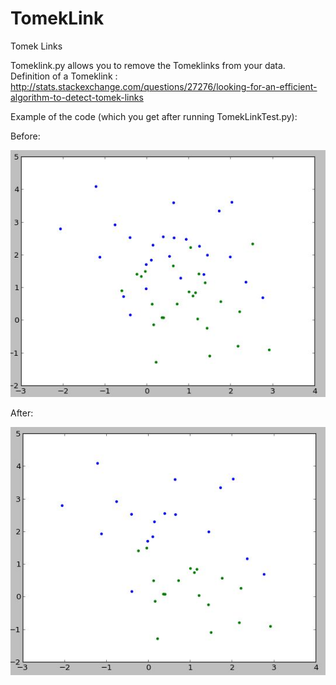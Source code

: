 TomekLink
=========

Tomek Links

Tomeklink.py allows you to remove the Tomeklinks from your data. Definition of a Tomeklink : http://stats.stackexchange.com/questions/27276/looking-for-an-efficient-algorithm-to-detect-tomek-links

Example of the code (which you get after running TomekLinkTest.py):

Before:

![Alt text](/before.JPG "Before")

After:

![Alt text](/after.JPG "After")

